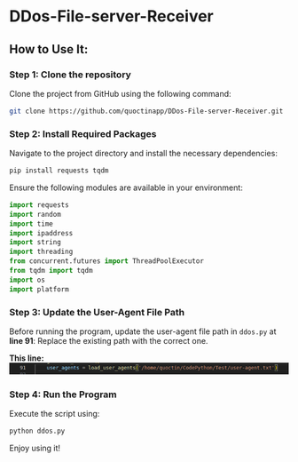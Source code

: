 # DDos-File-server-Receiver

## How to Use It:

### Step 1: Clone the repository
Clone the project from GitHub using the following command:
```bash
git clone https://github.com/quoctinapp/DDos-File-server-Receiver.git
```

### Step 2: Install Required Packages
Navigate to the project directory and install the necessary dependencies:
```bash
pip install requests tqdm
```
Ensure the following modules are available in your environment:
```python
import requests
import random
import time
import ipaddress
import string
import threading
from concurrent.futures import ThreadPoolExecutor
from tqdm import tqdm
import os
import platform
```

### Step 3: Update the User-Agent File Path
Before running the program, update the user-agent file path in `ddos.py` at **line 91**:
Replace the existing path with the correct one.

**This line:** 
![alt text](https://github.com/quoctinapp/DDos-File-server-Receiver/blob/main/Line_91.png?raw=true)

### Step 4: Run the Program
Execute the script using:
```bash
python ddos.py
```
Enjoy using it!


